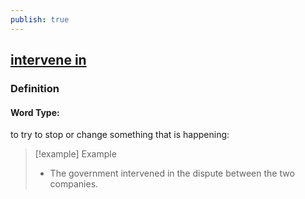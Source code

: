 ```yaml
---
publish: true
---
```


## [intervene in](https://dictionary.cambridge.org/dictionary/english/intervene-in)

### Definition
#### Word Type: 
to try to stop or change something that is happening:

>[!example] Example
> - The government intervened in the dispute between the two companies.
